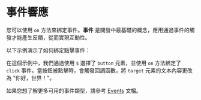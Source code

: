 # 事件響應

您可以使用 `on` 方法來綁定事件。**事件** 是開發中最基礎的概念，應用通過事件的觸發才能產生反饋，從而實現互動性。

以下示例演示了如何綁定點擊事件：

在這個示例中，我們通過使用 `$` 選擇了 `button` 元素，並使用 `on` 方法綁定了 `click` 事件。當按鈕被點擊時，會觸發回調函數，將 `target` 元素的文本內容更改為 "你好，世界！"。

如果您想了解更多可用的事件類型，請參考 [Events](https://developer.mozilla.org/en-US/docs/Web/Events) 文檔。

<a href="../../publics/examples/event-demo.html" demo preview></a>

